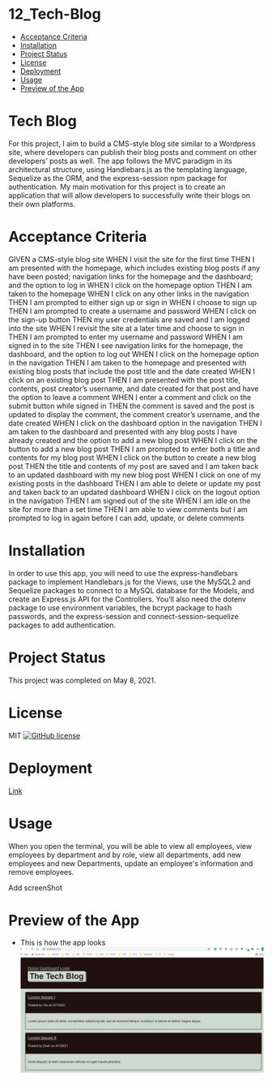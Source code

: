 # 12_Tech-Blog

* [Acceptance Criteria](#acceptancecriteria)
* [Installation](#installation)
* [Project Status](#projectstatus)
* [License](#license)
* [Deployment](#deployment)
* [Usage](#usage)
* [Preview of the App](#previewApp)

# Tech Blog

For this project, I aim to build a CMS-style blog site similar to a Wordpress site, where developers can publish their blog posts and comment on other developers’ posts as well. The app follows the MVC paradigm in its architectural structure, using Handlebars.js as the templating language, Sequelize as the ORM, and the express-session npm package for authentication. My main motivation for this project is to create an application that will allow developers to successfully write their blogs on their own platforms.  

# Acceptance Criteria
GIVEN a CMS-style blog site
WHEN I visit the site for the first time
THEN I am presented with the homepage, which includes existing blog posts if any have been posted; navigation links for the homepage and the dashboard; and the option to log in
WHEN I click on the homepage option
THEN I am taken to the homepage
WHEN I click on any other links in the navigation
THEN I am prompted to either sign up or sign in
WHEN I choose to sign up
THEN I am prompted to create a username and password
WHEN I click on the sign-up button
THEN my user credentials are saved and I am logged into the site
WHEN I revisit the site at a later time and choose to sign in
THEN I am prompted to enter my username and password
WHEN I am signed in to the site
THEN I see navigation links for the homepage, the dashboard, and the option to log out
WHEN I click on the homepage option in the navigation
THEN I am taken to the homepage and presented with existing blog posts that include the post title and the date created
WHEN I click on an existing blog post
THEN I am presented with the post title, contents, post creator’s username, and date created for that post and have the option to leave a comment
WHEN I enter a comment and click on the submit button while signed in
THEN the comment is saved and the post is updated to display the comment, the comment creator’s username, and the date created
WHEN I click on the dashboard option in the navigation
THEN I am taken to the dashboard and presented with any blog posts I have already created and the option to add a new blog post
WHEN I click on the button to add a new blog post
THEN I am prompted to enter both a title and contents for my blog post
WHEN I click on the button to create a new blog post
THEN the title and contents of my post are saved and I am taken back to an updated dashboard with my new blog post
WHEN I click on one of my existing posts in the dashboard
THEN I am able to delete or update my post and taken back to an updated dashboard
WHEN I click on the logout option in the navigation
THEN I am signed out of the site
WHEN I am idle on the site for more than a set time
THEN I am able to view comments but I am prompted to log in again before I can add, update, or delete comments

# Installation
In order to use this app, you will need to use the express-handlebars package to implement Handlebars.js for the Views, use the MySQL2 and Sequelize packages to connect to a MySQL database for the Models, and create an Express.js API for the Controllers. You’ll also need the dotenv package to use environment variables, the bcrypt package to hash passwords, and the express-session and connect-session-sequelize packages to add authentication.

# Project Status
This project was completed on May 8, 2021. 

# License
MIT
[![GitHub license](https://img.shields.io/badge/license-MIT-blue.svg)](https://github.com/sdca/advdv)

# Deployment
[Link](https://tech-blog-obi1002.herokuapp.com/)

# Usage
When you open the terminal, you will be able to view all employees, view employees by department and by role, view all departments, add new employees and new Departments, update an employee's information and remove employees. 

Add screenShot
# Preview of the App
* This is how the app looks
![NoteTakingApp Screenshot](./asset/tech_blog.PNG)